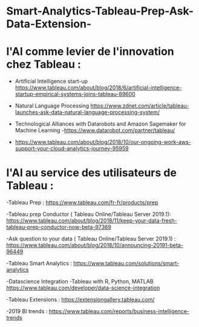 # Smart-Analytics-Tableau-Prep-Ask-Data-Extension-

# l'AI comme levier de l'innovation chez Tableau : 


- Artificial Intelligence start-up 
https://www.tableau.com/about/blog/2018/6/artificial-intelligence-startup-empirical-systems-joins-tableau-89600

- Natural Language Processing 
https://www.zdnet.com/article/tableau-launches-ask-data-natural-language-processing-system/

- Technological Alliances with Datarobots and Amazon Sagemaker for Machine Learning
-https://www.datarobot.com/partner/tableau/
- https://www.tableau.com/about/blog/2018/10/our-ongoing-work-aws-support-your-cloud-analytics-journey-95959


# l'AI au service des utilisateurs de Tableau : 

-Tableau Prep : 
https://www.tableau.com/fr-fr/products/prep

-Tableau prep Conductor ( Tableau Online/Tableau Server 2019.1): 
https://www.tableau.com/about/blog/2018/11/keep-your-data-fresh-tableau-prep-conductor-now-beta-97369

-Ask question to your data ( Tableau Online/Tableau Server 2019.1) : 
https://www.tableau.com/about/blog/2018/10/announcing-20191-beta-96449

-Tableau Smart Analytics : 
https://www.tableau.com/solutions/smart-analytics

-Datascience Integration -Tableau with R, Python, MATLAB 
https://www.tableau.com/developer/data-science-integration

-Tableau Extensions : 
https://extensiongallery.tableau.com/

-2019 BI trends : 
https://www.tableau.com/reports/business-intelligence-trends




